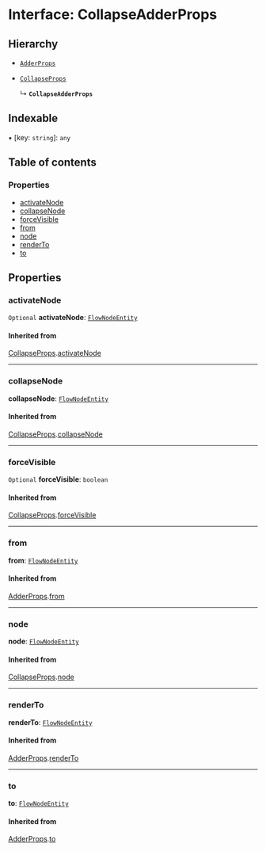 # Interface: CollapseAdderProps

## Hierarchy

* [`AdderProps`](/auto-docs/free-layout-editor/interfaces/AdderProps.md)

* [`CollapseProps`](/auto-docs/free-layout-editor/interfaces/CollapseProps.md)

  ↳ **`CollapseAdderProps`**

## Indexable

▪ \[key: `string`]: `any`

## Table of contents

### Properties

* [activateNode](/auto-docs/free-layout-editor/interfaces/CollapseAdderProps.md#activatenode)
* [collapseNode](/auto-docs/free-layout-editor/interfaces/CollapseAdderProps.md#collapsenode)
* [forceVisible](/auto-docs/free-layout-editor/interfaces/CollapseAdderProps.md#forcevisible)
* [from](/auto-docs/free-layout-editor/interfaces/CollapseAdderProps.md#from)
* [node](/auto-docs/free-layout-editor/interfaces/CollapseAdderProps.md#node)
* [renderTo](/auto-docs/free-layout-editor/interfaces/CollapseAdderProps.md#renderto)
* [to](/auto-docs/free-layout-editor/interfaces/CollapseAdderProps.md#to)

## Properties

### activateNode

`Optional` **activateNode**: [`FlowNodeEntity`](/auto-docs/free-layout-editor/classes/FlowNodeEntity-1.md)

#### Inherited from

[CollapseProps](/auto-docs/free-layout-editor/interfaces/CollapseProps.md).[activateNode](/auto-docs/free-layout-editor/interfaces/CollapseProps.md#activatenode)

***

### collapseNode

**collapseNode**: [`FlowNodeEntity`](/auto-docs/free-layout-editor/classes/FlowNodeEntity-1.md)

#### Inherited from

[CollapseProps](/auto-docs/free-layout-editor/interfaces/CollapseProps.md).[collapseNode](/auto-docs/free-layout-editor/interfaces/CollapseProps.md#collapsenode)

***

### forceVisible

`Optional` **forceVisible**: `boolean`

#### Inherited from

[CollapseProps](/auto-docs/free-layout-editor/interfaces/CollapseProps.md).[forceVisible](/auto-docs/free-layout-editor/interfaces/CollapseProps.md#forcevisible)

***

### from

**from**: [`FlowNodeEntity`](/auto-docs/free-layout-editor/classes/FlowNodeEntity-1.md)

#### Inherited from

[AdderProps](/auto-docs/free-layout-editor/interfaces/AdderProps.md).[from](/auto-docs/free-layout-editor/interfaces/AdderProps.md#from)

***

### node

**node**: [`FlowNodeEntity`](/auto-docs/free-layout-editor/classes/FlowNodeEntity-1.md)

#### Inherited from

[CollapseProps](/auto-docs/free-layout-editor/interfaces/CollapseProps.md).[node](/auto-docs/free-layout-editor/interfaces/CollapseProps.md#node)

***

### renderTo

**renderTo**: [`FlowNodeEntity`](/auto-docs/free-layout-editor/classes/FlowNodeEntity-1.md)

#### Inherited from

[AdderProps](/auto-docs/free-layout-editor/interfaces/AdderProps.md).[renderTo](/auto-docs/free-layout-editor/interfaces/AdderProps.md#renderto)

***

### to

**to**: [`FlowNodeEntity`](/auto-docs/free-layout-editor/classes/FlowNodeEntity-1.md)

#### Inherited from

[AdderProps](/auto-docs/free-layout-editor/interfaces/AdderProps.md).[to](/auto-docs/free-layout-editor/interfaces/AdderProps.md#to)
